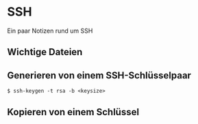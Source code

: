 # SSH
Ein paar Notizen rund um SSH

## Wichtige Dateien

## Generieren von einem SSH-Schlüsselpaar
```
$ ssh-keygen -t rsa -b <keysize>
```

## Kopieren von einem Schlüssel
